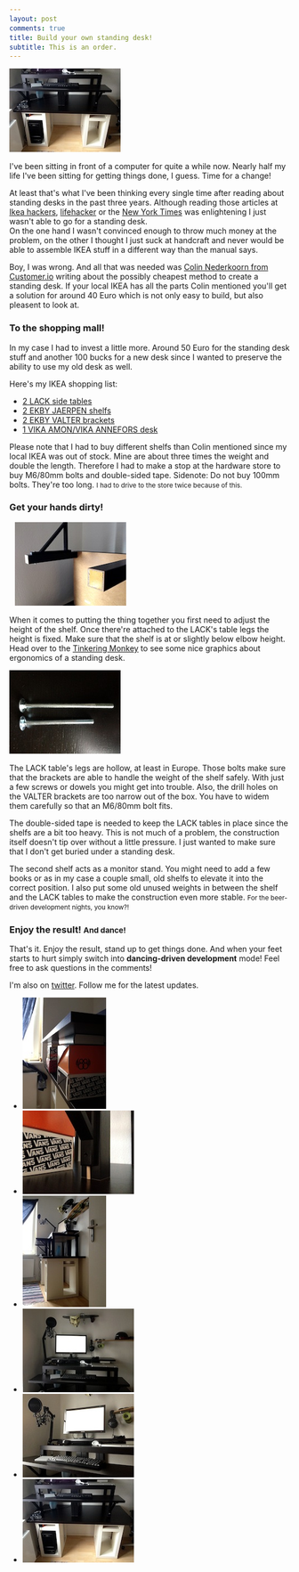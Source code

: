 ```yaml
---
layout: post
comments: true
title: Build your own standing desk!
subtitle: This is an order.
---
```


<a href='/assets/images/posts/standing_desk_final_01.jpg'><img src="/assets/images/posts/thumb_standing_desk_final_01.jpg" class="pull-left" style="padding-right: 10px;"></a>

I've been sitting in front of a computer for quite a while now. Nearly half my life I've been sitting for getting things done, I guess. Time for a change!

At least that's what I've been thinking every single time after reading about standing desks in the past three years. Although reading those articles at [Ikea hackers](http://www.ikeahackers.net/2011/01/wide-standing-desk.html), [lifehacker](http://lifehacker.com/5735528/why-and-how-i-switched-to-a-standing-desk) or the [New York Times](http://opinionator.blogs.nytimes.com/2010/02/23/stand-up-while-you-read-this/) was enlightening I just wasn't able to go for a standing desk.  
On the one hand I wasn't convinced enough to throw much money at the problem, on the other I thought I just suck at handcraft and never would be able to assemble IKEA stuff in a different way than the manual says.

Boy, I was wrong. And all that was needed was [Colin Nederkoorn from Customer.io](http://iamnotaprogrammer.com/Ikea-Standing-desk-for-22-dollars.html) writing about the possibly cheapest method to create a standing desk. If your local IKEA has all the parts Colin mentioned you'll get a solution for around 40 Euro which is not only easy to build, but also pleasent to look at.

### To the shopping mall!

In my case I had to invest a little more. Around 50 Euro for the standing desk stuff and another 100 bucks for a new desk since I wanted to preserve the ability to use my old desk as well.

Here's my IKEA shopping list:

* [2 LACK side tables](http://www.ikea.com/us/en/catalog/products/90218151/#/80104268)
* [2 EKBY JAERPEN shelfs](http://www.ikea.com/us/en/catalog/products/90025044/#/20094347)
* [2 EKBY VALTER brackets](http://www.ikea.com/us/en/catalog/products/56696109/#/80167473)
* [1 VIKA AMON/VIKA ANNEFORS desk](http://www.ikea.com/us/en/catalog/products/S99874111/)

Please note that I had to buy different shelfs than Colin mentioned since my local IKEA was out of stock. Mine are about three times the weight and double the length. Therefore I had to make a stop at the hardware store to buy M6/80mm bolts and double-sided tape. Sidenote: Do not buy 100mm bolts. They're too long. <small>I had to drive to the store twice because of this.</small>

### Get your hands dirty!

<a href='/assets/images/posts/standing_desk_tape.jpg'><img src="/assets/images/posts/thumb_standing_desk_tape.jpg" class="pull-right" style="padding-left: 10px;"></a>

When it comes to putting the thing together you first need to adjust the height of the shelf. Once there're attached to the LACK's table legs the height is fixed. Make sure that the shelf is at or slightly below elbow height.
Head over to the [Tinkering Monkey](http://www.tinkeringmonkey.com/site/do-your-back-a-favor-get-a-standing-desk/) to see some nice graphics about ergonomics of a standing desk.

<a href='/assets/images/posts/standing_desk_bolts.jpg'><img src="/assets/images/posts/thumb_standing_desk_bolts.jpg" class="pull-left" style="padding-right: 10px;"></a>

The LACK table's legs are hollow, at least in Europe. Those bolts make sure that the brackets are able to handle the weight of the shelf safely. With just a few screws or dowels you might get into trouble. Also, the drill holes on the VALTER brackets are too narrow out of the box. You have to widem them carefully so that an M6/80mm bolt fits.

The double-sided tape is needed to keep the LACK tables in place since the shelfs are a bit too heavy. This is not much of a problem, the construction itself doesn't tip over without a little pressure. I just wanted to make sure that I don't get buried under a standing desk.

The second shelf acts as a monitor stand. You might need to add a few books or as in my case a couple small, old shelfs to elevate it into the correct position. I also put some old unused weights in between the shelf and the LACK tables to make the construction even more stable. <small>For the beer-driven development nights, you know?!</small>

### Enjoy the result! <small>And dance!</small>

That's it. Enjoy the result, stand up to get things done. And when your feet starts to hurt simply switch into **dancing-driven development** mode! Feel free to ask questions in the comments!

I'm also on [twitter](https://twitter.com/fooforge). Follow me for the latest updates.

<ul class="thumbnails">
  <li class="span3">
    <a href="/assets/images/posts/standing_desk_testing.jpg" class="thumbnail">
      <img src="/assets/images/posts/thumb_standing_desk_testing.jpg" alt="">
    </a>
  </li>
  <li class="span3">
    <a href="/assets/images/posts/standing_desk_height.jpg" class="thumbnail">
      <img src="/assets/images/posts/thumb_standing_desk_height.jpg" alt="">
    </a>
  </li>
  <li class="span3">
    <a href="/assets/images/posts/standing_desk_final_04.jpg" class="thumbnail">
      <img src="/assets/images/posts/thumb_standing_desk_final_04.jpg" alt="">
    </a>
  </li>
  <li class="span3">
    <a href="/assets/images/posts/standing_desk_final_02.jpg" class="thumbnail">
      <img src="/assets/images/posts/thumb_standing_desk_final_02.jpg" alt="">
    </a>
  </li>
  <li class="span3">
    <a href="/assets/images/posts/standing_desk_final_03.jpg" class="thumbnail">
      <img src="/assets/images/posts/thumb_standing_desk_final_03.jpg" alt="">
    </a>
  </li>
  <li class="span3">
    <a href="/assets/images/posts/standing_desk_final_01.jpg" class="thumbnail">
      <img src="/assets/images/posts/thumb_standing_desk_final_01.jpg" alt="">
    </a>
  </li>
</ul>

